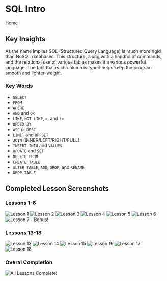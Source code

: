 # SQL Intro

[Home](../../index.md)

## Key Insights

As the name implies SQL (Structured Query Language) is much more rigid than NoSQL databases. This structure, along with a handful of commands, and the relational use of various tables makes it a various powerful language. The fact that each column is typed helps keep the program smooth and lighter-weight.

### Key Words

- `SELECT`
- `FROM`
- `WHERE`
- `AND` and `OR`
- `LIKE`, `NOT LIKE`, `=`, and `!=`
- `ORDER BY`
- `ASC` or `DESC`
- `LIMIT` and `OFFSET`
- `JOIN` (INNER/LEFT/RIGHT/FULL)
- `INSERT INTO` and `VALUES`
- `UPDATE` and `SET`
- `DELETE FROM`
- `CREATE TABLE`
- `ALTER TABLE`, `ADD`, `DROP`, and `RENAME`
- `DROP TABLE`

## Completed Lesson Screenshots

### Lessons 1-6

![Lesson 1](../images/SQL%20Completed%20Lesson%20Screenshots/SQL%20Lesson%201.png)
![Lesson 2](../images/SQL%20Completed%20Lesson%20Screenshots/SQL%20Lesson%202.png)
![Lesson 3](../images/SQL%20Completed%20Lesson%20Screenshots/SQL%20Lesson%203.png)
![Lesson 4](../images/SQL%20Completed%20Lesson%20Screenshots/SQL%20Lesson%204.png)
![Lesson 5](../images/SQL%20Completed%20Lesson%20Screenshots/SQL%20Lesson%205.png)
![Lesson 6](../images/SQL%20Completed%20Lesson%20Screenshots/SQL%20Lesson%206.png)
![Lesson 7](../images/SQL%20Completed%20Lesson%20Screenshots/SQL%20Lesson%207.png) - Bonus!

### Lessons 13-18

![Lesson 13](../images/SQL%20Completed%20Lesson%20Screenshots/SQL%20Lesson%2013.png)
![Lesson 14](../images/SQL%20Completed%20Lesson%20Screenshots/SQL%20Lesson%2014.png)
![Lesson 15](../images/SQL%20Completed%20Lesson%20Screenshots/SQL%20Lesson%2015.png)
![Lesson 16](../images/SQL%20Completed%20Lesson%20Screenshots/SQL%20Lesson%2016.png)
![Lesson 17](../images/SQL%20Completed%20Lesson%20Screenshots/SQL%20Lesson%2017.png)
![Lesson 18](../images/SQL%20Completed%20Lesson%20Screenshots/SQL%20Lesson%2018.png)

### Overal Completion

![All Lessons Complete!](../images/SQL%20Completed%20Lesson%20Screenshots/SQL%20Tutorial%20Completed.png)
